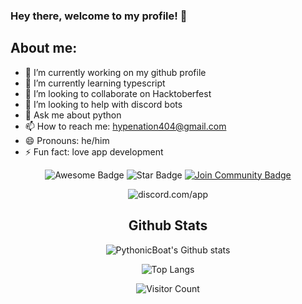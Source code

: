 ### Hey there, welcome to my profile! 👋

## About me:

- 🔭 I’m currently working on my github profile
- 🌱 I’m currently learning typescript
- 👯 I’m looking to collaborate on Hacktoberfest
- :handshake: I’m looking to help with discord bots
- 💬 Ask me about python 
- 📫 How to reach me: hypenation404@gmail.com
- 😄 Pronouns: he/him
- ⚡ Fun fact: love app development

<div align="center">
<img src="https://cdn.rawgit.com/sindresorhus/awesome/d7305f38d29fed78fa85652e3a63e154dd8e8829/media/badge.svg" alt="Awesome Badge"/>
<img src="https://img.shields.io/static/v1?label=%F0%9F%8C%9F&message=If%20Useful&style=style=flat&color=BC4E99" alt="Star Badge"/>
<a href="https://discord.gg/X4CJaAHWev"><img src="https://img.shields.io/discord/775610059786158111.svg?style=flat&label=Join%20Community&color=7289DA" alt="Join Community Badge"/></a>

![discord.com/app](https://discord.c99.nl/widget/theme-2/722343830149398539.png)

## Github Stats

![PythonicBoat's Github stats](https://github-readme-stats.vercel.app/api?username=PythonicBoat&show_icons=true&theme=dark)

![Top Langs](https://github-readme-stats.vercel.app/api/top-langs/?username=PythonicBoat)

![Visitor Count](https://profile-counter.glitch.me/PythonicBoat/count.svg)
